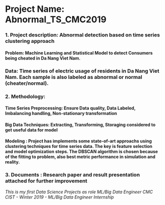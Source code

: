 # Project Name: Abnormal_TS_CMC2019

### 1. Project description: Abnormal detection based on time series clustering approach
#### Problem:  Machine Learning and Statistical Model to detect Consumers being cheated in Da Nang Viet Nam.

### Data: Time series of electric usage of residents in Da Nang Viet Nam. Each sample is also labeled as abnormal or normal (cheater/normal).

### 2. Methodology:

#### Time Series Preprocessing: Ensure Data quality, Data Labeled, Imbalancing handling, Non-stationary transformation 
#### Big Data Techniques:  Extracting, Transforming, Storaging considered to get useful data for model
#### Modeling : Project has implements some state-of-art approachs using clustering techniques for time series data. The key is feature selection and model optimization steps. The DBSCAN algorithm is chosen because of the fitting to problem, also best metric performance in simulation and reality.

### 3. Documents : Research paper and result presentation attached for further improvement


*This is my first Data Science Projects as role ML/Big Data Engineer*
*CMC CIST - Winter 2019 - ML/Big Data Engineer Internship*
